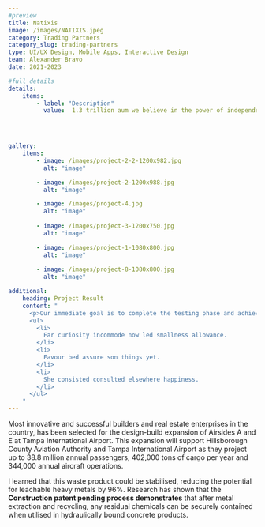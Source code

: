 ```yaml
---
#preview
title: Natixis
image: /images/NATIXIS.jpeg
category: Trading Partners
category_slug: trading-partners
type: UI/UX Design, Mobile Apps, Interactive Design
team: Alexander Bravo
date: 2021-2023

#full details
details:
    items:
        - label: "Description"
          value:  1.3 trillion aum we believe in the power of independent thinking. Each investment manager at Natixis focuses on those investment styles and disciplines where they have proven expertise. The end result is a selection of more than 200 investment strategies from some of the world’s most respected names in investment management. We partner with clients to understand their unique investment objectives. We offer them a single point of access to a wide range of investment strategies that are diversified by asset class, investment style and approach. We complement this by designing, developing, and executing multi-asset solutions to meet their specific portfolio requirements and achieve their desired outcomes.


       

gallery: 
    items:
        - image: /images/project-2-2-1200x982.jpg
          alt: "image"

        - image: /images/project-2-1200x988.jpg
          alt: "image"

        - image: /images/project-4.jpg
          alt: "image"
        
        - image: /images/project-3-1200x750.jpg
          alt: "image"

        - image: /images/project-1-1080x800.jpg
          alt: "image"
        
        - image: /images/project-8-1080x800.jpg
          alt: "image"

additional:
    heading: Project Result
    content: "
      <p>Our immediate goal is to complete the testing phase and achieve the certification, which will allow us to bring our product to market by the end of the year. We are actively engaging with waste to energy operators, concrete manufacturers, and the wider construction industry.</p>
      <ul>
        <li>
          Far curiosity incommode now led smallness allowance.
        </li>
        <li>
          Favour bed assure son things yet.
        </li>
        <li>
          She consisted consulted elsewhere happiness.
        </li>
      </ul>
    "
---
```


Most innovative and successful builders and real estate enterprises in the country, has been selected for the design-build expansion of Airsides A and E at Tampa International Airport. This expansion will support Hillsborough County Aviation Authority and Tampa International Airport as they project up to 38.8 million annual passengers, 402,000 tons of cargo per year and 344,000 annual aircraft operations.

I learned that this waste product could be stabilised, reducing the potential for leachable heavy metals by 96%. Research has shown that the **Construction patent pending process demonstrates** that after metal extraction and recycling, any residual chemicals can be securely contained when utilised in hydraulically bound concrete products.